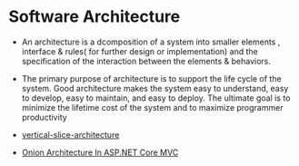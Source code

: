 # Software Architecture
* An architecture is a dcomposition of a system into smaller elements , interface  & rules( for further design or implementation) and the specification of the interaction between the elements & behaviors.
* The primary purpose of architecture is to support the life cycle of the system. Good architecture makes the system easy to understand, easy to develop, easy to maintain, and easy to deploy. The ultimate goal is to minimize the lifetime cost of the system and to maximize programmer productivity

* [vertical-slice-architecture](https://jimmybogard.com/vertical-slice-architecture/)
* [Onion Architecture In ASP.NET Core MVC](https://www.c-sharpcorner.com/article/onion-architecture-in-asp-net-core-mvc/)
